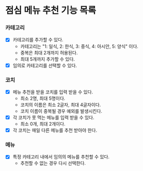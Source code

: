 # 점심 메뉴 추천 기능 목록

### 카테고리
- [x] 카테고리를 추가할 수 있다.
  - 카테고리는 "1: 일식, 2: 한식, 3: 중식, 4: 아시안, 5: 양식" 이다.
  - 중복은 최대 2개까지 허용된다.
  - 최대 5개까지 추가할 수 있다.
- [x] 임의로 카테고리를 선택할 수 있다.

### 코치
- [x] 메뉴 추천을 받을 코치를 입력 받을 수 있다.
  - 최소 2명, 최대 5명이다.
  - 코치의 이름은 최소 2글자, 최대 4글자이다.
  - 코치 이름이 중복될 경우 예외를 발생시킨다.
- [x] 각 코치가 못 먹는 메뉴를 입력 받을 수 있다.
  - 최소 0개, 최대 2개이다.
- [x] 각 코치는 매일 다른 메뉴를 추천 받아야 한다.

### 메뉴
- [x] 특정 카테고리 내에서 임의의 메뉴를 추천할 수 있다.
    - 추천할 수 없는 경우 다시 선택한다.